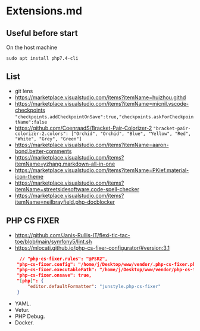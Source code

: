 # Extensions.md

## Useful before start

On the host machine
```shel
sudo apt install php7.4-cli
```

## List

* git lens
* https://marketplace.visualstudio.com/items?itemName=huizhou.githd
* https://marketplace.visualstudio.com/items?itemName=micnil.vscode-checkpoints `"checkpoints.addCheckpointOnSave":true,"checkpoints.askForCheckpointName":false`
* https://github.com/CoenraadS/Bracket-Pair-Colorizer-2 `"bracket-pair-colorizer-2.colors": ["Orchid", "Orchid", "Blue", "Yellow", "Red", "White", "Grey", "Green"]`
* https://marketplace.visualstudio.com/items?itemName=aaron-bond.better-comments
* https://marketplace.visualstudio.com/items?itemName=yzhang.markdown-all-in-one
* https://marketplace.visualstudio.com/items?itemName=PKief.material-icon-theme
* https://marketplace.visualstudio.com/items?itemName=streetsidesoftware.code-spell-checker
* https://marketplace.visualstudio.com/items?itemName=neilbrayfield.php-docblocker

## PHP CS FIXER
* https://github.com/Janis-Rullis-IT/flexi-tic-tac-toe/blob/main/symfony5/lint.sh
* https://mlocati.github.io/php-cs-fixer-configurator/#version:3.1
```json
     // "php-cs-fixer.rules": "@PSR2",
    "php-cs-fixer.config": "/home/j/Desktop/www/vendor/.php-cs-fixer.php",
    "php-cs-fixer.executablePath": "/home/j/Desktop/www/vendor/php-cs-fixer.phar",
    "php-cs-fixer.onsave": true,
    "[php]": {
        "editor.defaultFormatter": "junstyle.php-cs-fixer"
    }
```

* YAML.
* Vetur.
* PHP Debug.
* Docker.
